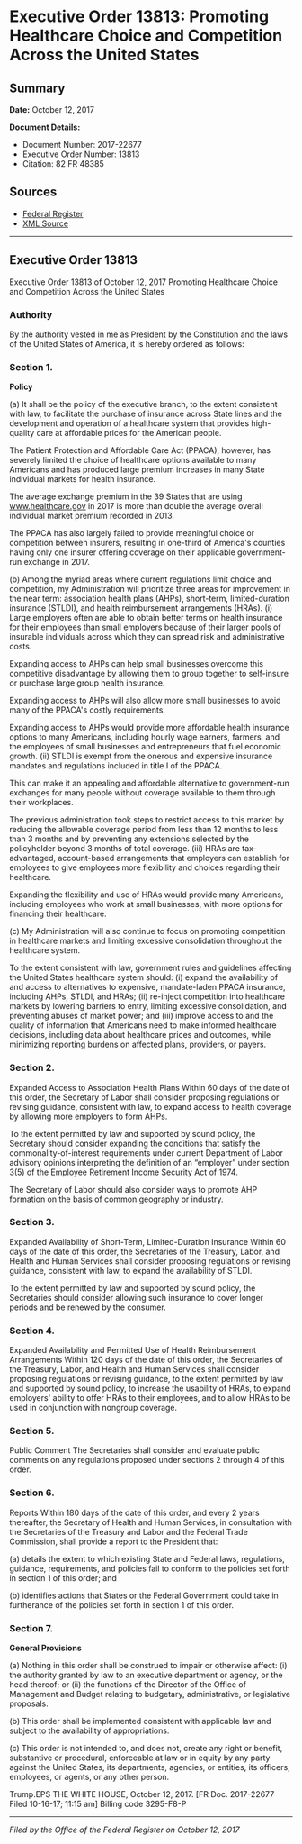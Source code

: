 # Executive Order 13813: Promoting Healthcare Choice and Competition Across the United States

## Summary

**Date:** October 12, 2017

**Document Details:**
- Document Number: 2017-22677
- Executive Order Number: 13813
- Citation: 82 FR 48385

## Sources
- [Federal Register](https://www.federalregister.gov/documents/2017/10/17/2017-22677/promoting-healthcare-choice-and-competition-across-the-united-states)
- [XML Source](https://www.federalregister.gov/documents/full_text/xml/2017/10/17/2017-22677.xml)

---

## Executive Order 13813

Executive Order 13813 of October 12, 2017
Promoting Healthcare Choice and Competition Across the United States
### Authority

By the authority vested in me as President by the Constitution and the laws of the United States of America, it is hereby ordered as follows:
### Section 1.

**Policy**

(a) It shall be the policy of the executive branch, to the extent consistent with law, to facilitate the purchase of insurance across State lines and the development and operation of a healthcare system that provides high-quality care at affordable prices for the American people.

The Patient Protection and Affordable Care Act (PPACA), however, has severely limited the choice of healthcare options available to many Americans and has produced large premium increases in many State individual markets for health insurance.

The average exchange premium in the 39 States that are using www.healthcare.gov in 2017 is more than double the average overall individual market premium recorded in 2013.

The PPACA has also largely failed to provide meaningful choice or competition between insurers, resulting in one-third of America's counties having only one insurer offering coverage on their applicable government-run exchange in 2017.

(b) Among the myriad areas where current regulations limit choice and competition, my Administration will prioritize three areas for improvement in the near term: association health plans (AHPs), short-term, limited-duration insurance (STLDI), and health reimbursement arrangements (HRAs).
    (i) Large employers often are able to obtain better terms on health insurance for their employees than small employers because of their larger pools of insurable individuals across which they can spread risk and administrative costs.

Expanding access to AHPs can help small businesses overcome this competitive disadvantage by allowing them to group together to self-insure or purchase large group health insurance.

Expanding access to AHPs will also allow more small businesses to avoid many of the PPACA's costly requirements.

Expanding access to AHPs would provide more affordable health insurance options to many Americans, including hourly wage earners, farmers, and the employees of small businesses and entrepreneurs that fuel economic growth.
    (ii) STLDI is exempt from the onerous and expensive insurance mandates and regulations included in title I of the PPACA.

This can make it an appealing and affordable alternative to government-run exchanges for many people without coverage available to them through their workplaces.

The previous administration took steps to restrict access to this market by reducing the allowable coverage period from less than 12 months to less than 3 months and by preventing any extensions selected by the policyholder beyond 3 months of total coverage.
    (iii) HRAs are tax-advantaged, account-based arrangements that employers can establish for employees to give employees more flexibility and choices regarding their healthcare.

Expanding the flexibility and use of HRAs would provide many Americans, including employees who work at small businesses, with more options for financing their healthcare.

(c) My Administration will also continue to focus on promoting competition in healthcare markets and limiting excessive consolidation throughout the healthcare system.

To the extent consistent with law, government rules and guidelines affecting the United States healthcare system should:
    (i) expand the availability of and access to alternatives to expensive, mandate-laden PPACA insurance, including AHPs, STLDI, and HRAs;
    (ii) re-inject competition into healthcare markets by lowering barriers to entry, limiting excessive consolidation, and preventing abuses of market power; and
    (iii) improve access to and the quality of information that Americans need to make informed healthcare decisions, including data about healthcare prices and outcomes, while minimizing reporting burdens on affected plans, providers, or payers.
### Section 2.

Expanded Access to Association Health Plans
Within 60 days of the date of this order, the Secretary of Labor shall consider proposing regulations or revising guidance, consistent with law, to expand access to health coverage by allowing more employers to form AHPs.

To the extent permitted by law and supported by sound policy, the Secretary should consider expanding the conditions that satisfy the commonality-of-interest requirements under current Department of Labor advisory opinions interpreting the definition of an “employer” under section 3(5) of the Employee Retirement Income Security Act of 1974.

The Secretary of Labor should also consider ways to promote AHP formation on the basis of common geography or industry.
### Section 3.

Expanded Availability of Short-Term, Limited-Duration Insurance
Within 60 days of the date of this order, the Secretaries of the Treasury, Labor, and Health and Human Services shall consider proposing regulations or revising guidance, consistent with law, to expand the availability of STLDI.

To the extent permitted by law and supported by sound policy, the Secretaries should consider allowing such insurance to cover longer periods and be renewed by the consumer.
### Section 4.

Expanded Availability and Permitted Use of Health Reimbursement Arrangements
Within 120 days of the date of this order, the Secretaries of the Treasury, Labor, and Health and Human Services shall consider proposing regulations or revising guidance, to the extent permitted by law and supported by sound policy, to increase the usability of HRAs, to expand employers' ability to offer HRAs to their employees, and to allow HRAs to be used in conjunction with nongroup coverage.
### Section 5.

Public Comment
The Secretaries shall consider and evaluate public comments on any regulations proposed under sections 2 through 4 of this order.
### Section 6.

Reports
Within 180 days of the date of this order, and every 2 years thereafter, the Secretary of Health and Human Services, in consultation with the Secretaries of the Treasury and Labor and the Federal Trade Commission, shall provide a report to the President that:

(a) details the extent to which existing State and Federal laws, regulations, guidance, requirements, and policies fail to conform to the policies set forth in section 1 of this order; and

(b) identifies actions that States or the Federal Government could take in furtherance of the policies set forth in section 1 of this order.
### Section 7.

**General Provisions**

(a) Nothing in this order shall be construed to impair or otherwise affect:
    (i) the authority granted by law to an executive department or agency, or the head thereof; or
    (ii) the functions of the Director of the Office of Management and Budget relating to budgetary, administrative, or legislative proposals.

(b) This order shall be implemented consistent with applicable law and subject to the availability of appropriations.

(c) This order is not intended to, and does not, create any right or benefit, substantive or procedural, enforceable at law or in equity by any party against the United States, its departments, agencies, or entities, its officers, employees, or agents, or any other person.

Trump.EPS
THE WHITE HOUSE,
October 12, 2017.
[FR Doc. 2017-22677 
Filed 10-16-17; 11:15 am]
Billing code 3295-F8-P

---

*Filed by the Office of the Federal Register on October 12, 2017*
